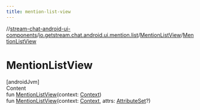 ```yaml
---
title: mention-list-view
---
```

//[stream-chat-android-ui-components](../../../index.md)/[io.getstream.chat.android.ui.mention.list](../index.md)/[MentionListView](index.md)/[MentionListView](MentionListView.md)



# MentionListView  
[androidJvm]  
Content  
fun [MentionListView](MentionListView.md)(context: [Context](https://developer.android.com/reference/kotlin/android/content/Context.html))  
fun [MentionListView](MentionListView.md)(context: [Context](https://developer.android.com/reference/kotlin/android/content/Context.html), attrs: [AttributeSet](https://developer.android.com/reference/kotlin/android/util/AttributeSet.html)?)  



